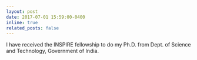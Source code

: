 ```yaml
---
layout: post
date: 2017-07-01 15:59:00-0400
inline: true
related_posts: false
---
```


I have received the INSPIRE fellowship to do my Ph.D. from Dept. of Science and Technology, Government of India. 
